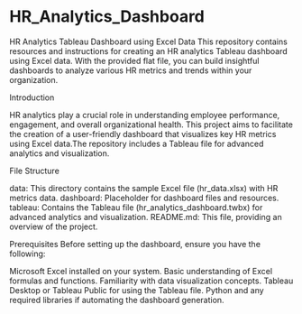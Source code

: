 # HR_Analytics_Dashboard
HR Analytics Tableau Dashboard using Excel Data
This repository contains resources and instructions for creating an HR analytics Tableau dashboard using Excel data. With the provided flat file, you can build insightful dashboards to analyze various HR metrics and trends within your organization.


Introduction

HR analytics play a crucial role in understanding employee performance, engagement, and overall organizational health. This project aims to facilitate the creation of a user-friendly dashboard that visualizes key HR metrics using Excel data.The repository includes a Tableau file for advanced analytics and visualization.

File Structure

data: This directory contains the sample Excel file (hr_data.xlsx) with HR metrics data.
dashboard: Placeholder for dashboard files and resources.
tableau: Contains the Tableau file (hr_analytics_dashboard.twbx) for advanced analytics and visualization.
README.md: This file, providing an overview of the project.

Prerequisites
Before setting up the dashboard, ensure you have the following:

Microsoft Excel installed on your system.
Basic understanding of Excel formulas and functions.
Familiarity with data visualization concepts.
Tableau Desktop or Tableau Public for using the Tableau file.
Python and any required libraries if automating the dashboard generation.
